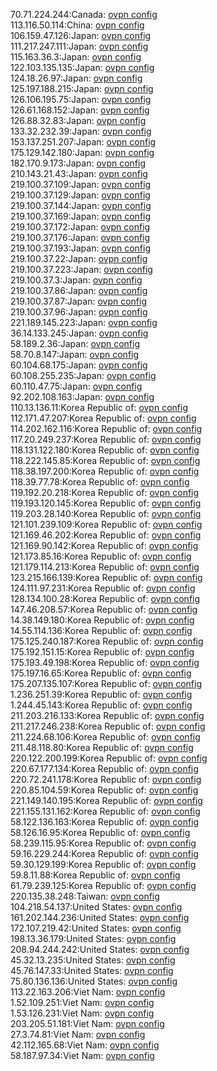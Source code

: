 70.71.224.244:Canada: [ovpn config](vpn/70_71_224_244.ovpn)  
113.116.50.114:China: [ovpn config](vpn/113_116_50_114.ovpn)  
106.159.47.126:Japan: [ovpn config](vpn/106_159_47_126.ovpn)  
111.217.247.111:Japan: [ovpn config](vpn/111_217_247_111.ovpn)  
115.163.36.3:Japan: [ovpn config](vpn/115_163_36_3.ovpn)  
122.103.135.135:Japan: [ovpn config](vpn/122_103_135_135.ovpn)  
124.18.26.97:Japan: [ovpn config](vpn/124_18_26_97.ovpn)  
125.197.188.215:Japan: [ovpn config](vpn/125_197_188_215.ovpn)  
126.106.195.75:Japan: [ovpn config](vpn/126_106_195_75.ovpn)  
126.61.168.152:Japan: [ovpn config](vpn/126_61_168_152.ovpn)  
126.88.32.83:Japan: [ovpn config](vpn/126_88_32_83.ovpn)  
133.32.232.39:Japan: [ovpn config](vpn/133_32_232_39.ovpn)  
153.137.251.207:Japan: [ovpn config](vpn/153_137_251_207.ovpn)  
175.129.142.180:Japan: [ovpn config](vpn/175_129_142_180.ovpn)  
182.170.9.173:Japan: [ovpn config](vpn/182_170_9_173.ovpn)  
210.143.21.43:Japan: [ovpn config](vpn/210_143_21_43.ovpn)  
219.100.37.109:Japan: [ovpn config](vpn/219_100_37_109.ovpn)  
219.100.37.129:Japan: [ovpn config](vpn/219_100_37_129.ovpn)  
219.100.37.144:Japan: [ovpn config](vpn/219_100_37_144.ovpn)  
219.100.37.169:Japan: [ovpn config](vpn/219_100_37_169.ovpn)  
219.100.37.172:Japan: [ovpn config](vpn/219_100_37_172.ovpn)  
219.100.37.176:Japan: [ovpn config](vpn/219_100_37_176.ovpn)  
219.100.37.193:Japan: [ovpn config](vpn/219_100_37_193.ovpn)  
219.100.37.22:Japan: [ovpn config](vpn/219_100_37_22.ovpn)  
219.100.37.223:Japan: [ovpn config](vpn/219_100_37_223.ovpn)  
219.100.37.3:Japan: [ovpn config](vpn/219_100_37_3.ovpn)  
219.100.37.86:Japan: [ovpn config](vpn/219_100_37_86.ovpn)  
219.100.37.87:Japan: [ovpn config](vpn/219_100_37_87.ovpn)  
219.100.37.96:Japan: [ovpn config](vpn/219_100_37_96.ovpn)  
221.189.145.223:Japan: [ovpn config](vpn/221_189_145_223.ovpn)  
36.14.133.245:Japan: [ovpn config](vpn/36_14_133_245.ovpn)  
58.189.2.36:Japan: [ovpn config](vpn/58_189_2_36.ovpn)  
58.70.8.147:Japan: [ovpn config](vpn/58_70_8_147.ovpn)  
60.104.68.175:Japan: [ovpn config](vpn/60_104_68_175.ovpn)  
60.108.255.235:Japan: [ovpn config](vpn/60_108_255_235.ovpn)  
60.110.47.75:Japan: [ovpn config](vpn/60_110_47_75.ovpn)  
92.202.108.163:Japan: [ovpn config](vpn/92_202_108_163.ovpn)  
110.13.136.11:Korea Republic of: [ovpn config](vpn/110_13_136_11.ovpn)  
112.171.47.207:Korea Republic of: [ovpn config](vpn/112_171_47_207.ovpn)  
114.202.162.116:Korea Republic of: [ovpn config](vpn/114_202_162_116.ovpn)  
117.20.249.237:Korea Republic of: [ovpn config](vpn/117_20_249_237.ovpn)  
118.131.122.180:Korea Republic of: [ovpn config](vpn/118_131_122_180.ovpn)  
118.222.145.85:Korea Republic of: [ovpn config](vpn/118_222_145_85.ovpn)  
118.38.197.200:Korea Republic of: [ovpn config](vpn/118_38_197_200.ovpn)  
118.39.77.78:Korea Republic of: [ovpn config](vpn/118_39_77_78.ovpn)  
119.192.20.218:Korea Republic of: [ovpn config](vpn/119_192_20_218.ovpn)  
119.193.120.145:Korea Republic of: [ovpn config](vpn/119_193_120_145.ovpn)  
119.203.28.140:Korea Republic of: [ovpn config](vpn/119_203_28_140.ovpn)  
121.101.239.109:Korea Republic of: [ovpn config](vpn/121_101_239_109.ovpn)  
121.169.46.202:Korea Republic of: [ovpn config](vpn/121_169_46_202.ovpn)  
121.169.90.142:Korea Republic of: [ovpn config](vpn/121_169_90_142.ovpn)  
121.173.85.16:Korea Republic of: [ovpn config](vpn/121_173_85_16.ovpn)  
121.179.114.213:Korea Republic of: [ovpn config](vpn/121_179_114_213.ovpn)  
123.215.166.139:Korea Republic of: [ovpn config](vpn/123_215_166_139.ovpn)  
124.111.97.231:Korea Republic of: [ovpn config](vpn/124_111_97_231.ovpn)  
128.134.100.28:Korea Republic of: [ovpn config](vpn/128_134_100_28.ovpn)  
147.46.208.57:Korea Republic of: [ovpn config](vpn/147_46_208_57.ovpn)  
14.38.149.180:Korea Republic of: [ovpn config](vpn/14_38_149_180.ovpn)  
14.55.114.136:Korea Republic of: [ovpn config](vpn/14_55_114_136.ovpn)  
175.125.240.187:Korea Republic of: [ovpn config](vpn/175_125_240_187.ovpn)  
175.192.151.15:Korea Republic of: [ovpn config](vpn/175_192_151_15.ovpn)  
175.193.49.198:Korea Republic of: [ovpn config](vpn/175_193_49_198.ovpn)  
175.197.16.65:Korea Republic of: [ovpn config](vpn/175_197_16_65.ovpn)  
175.207.135.107:Korea Republic of: [ovpn config](vpn/175_207_135_107.ovpn)  
1.236.251.39:Korea Republic of: [ovpn config](vpn/1_236_251_39.ovpn)  
1.244.45.143:Korea Republic of: [ovpn config](vpn/1_244_45_143.ovpn)  
211.203.216.133:Korea Republic of: [ovpn config](vpn/211_203_216_133.ovpn)  
211.217.246.238:Korea Republic of: [ovpn config](vpn/211_217_246_238.ovpn)  
211.224.68.106:Korea Republic of: [ovpn config](vpn/211_224_68_106.ovpn)  
211.48.118.80:Korea Republic of: [ovpn config](vpn/211_48_118_80.ovpn)  
220.122.200.199:Korea Republic of: [ovpn config](vpn/220_122_200_199.ovpn)  
220.67.177.134:Korea Republic of: [ovpn config](vpn/220_67_177_134.ovpn)  
220.72.241.178:Korea Republic of: [ovpn config](vpn/220_72_241_178.ovpn)  
220.85.104.59:Korea Republic of: [ovpn config](vpn/220_85_104_59.ovpn)  
221.149.140.195:Korea Republic of: [ovpn config](vpn/221_149_140_195.ovpn)  
221.155.131.162:Korea Republic of: [ovpn config](vpn/221_155_131_162.ovpn)  
58.122.136.163:Korea Republic of: [ovpn config](vpn/58_122_136_163.ovpn)  
58.126.16.95:Korea Republic of: [ovpn config](vpn/58_126_16_95.ovpn)  
58.239.115.95:Korea Republic of: [ovpn config](vpn/58_239_115_95.ovpn)  
59.16.229.244:Korea Republic of: [ovpn config](vpn/59_16_229_244.ovpn)  
59.30.129.199:Korea Republic of: [ovpn config](vpn/59_30_129_199.ovpn)  
59.8.11.88:Korea Republic of: [ovpn config](vpn/59_8_11_88.ovpn)  
61.79.239.125:Korea Republic of: [ovpn config](vpn/61_79_239_125.ovpn)  
220.135.38.248:Taiwan: [ovpn config](vpn/220_135_38_248.ovpn)  
104.218.54.137:United States: [ovpn config](vpn/104_218_54_137.ovpn)  
161.202.144.236:United States: [ovpn config](vpn/161_202_144_236.ovpn)  
172.107.219.42:United States: [ovpn config](vpn/172_107_219_42.ovpn)  
198.13.36.179:United States: [ovpn config](vpn/198_13_36_179.ovpn)  
208.94.244.242:United States: [ovpn config](vpn/208_94_244_242.ovpn)  
45.32.13.235:United States: [ovpn config](vpn/45_32_13_235.ovpn)  
45.76.147.33:United States: [ovpn config](vpn/45_76_147_33.ovpn)  
75.80.136.136:United States: [ovpn config](vpn/75_80_136_136.ovpn)  
113.22.163.206:Viet Nam: [ovpn config](vpn/113_22_163_206.ovpn)  
1.52.109.251:Viet Nam: [ovpn config](vpn/1_52_109_251.ovpn)  
1.53.126.231:Viet Nam: [ovpn config](vpn/1_53_126_231.ovpn)  
203.205.51.181:Viet Nam: [ovpn config](vpn/203_205_51_181.ovpn)  
27.3.74.81:Viet Nam: [ovpn config](vpn/27_3_74_81.ovpn)  
42.112.165.68:Viet Nam: [ovpn config](vpn/42_112_165_68.ovpn)  
58.187.97.34:Viet Nam: [ovpn config](vpn/58_187_97_34.ovpn)  
